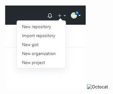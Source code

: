 ![Capture1](https://github.com/benedicttjc/website/blob/gh-pages/Capture1.JPG)
![Octocat](https://github.githubassets.com/images/icons/emoji/octocat.png)
